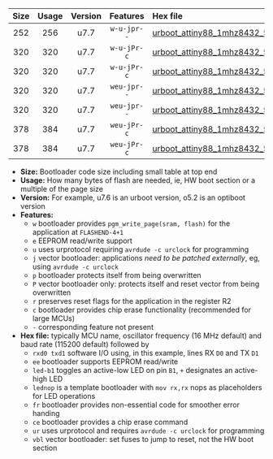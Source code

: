 |Size|Usage|Version|Features|Hex file|
|:-:|:-:|:-:|:-:|:--|
|252|256|u7.7|`w-u-jpr--`|[urboot_attiny88_1mhz8432_57600bps_rxd7_txd6_ur_vbl.hex](https://raw.githubusercontent.com/stefanrueger/urboot.hex/main/mcus/attiny88/fcpu_1mhz8432/57600_bps/urboot_attiny88_1mhz8432_57600bps_rxd7_txd6_ur_vbl.hex)|
|320|320|u7.7|`w-u-jPr-c`|[urboot_attiny88_1mhz8432_57600bps_rxd7_txd6_led+d0_fr_ce_ur_vbl.hex](https://raw.githubusercontent.com/stefanrueger/urboot.hex/main/mcus/attiny88/fcpu_1mhz8432/57600_bps/urboot_attiny88_1mhz8432_57600bps_rxd7_txd6_led+d0_fr_ce_ur_vbl.hex)|
|320|320|u7.7|`w-u-jPr-c`|[urboot_attiny88_1mhz8432_57600bps_rxd7_txd6_lednop_fr_ce_ur_vbl.hex](https://raw.githubusercontent.com/stefanrueger/urboot.hex/main/mcus/attiny88/fcpu_1mhz8432/57600_bps/urboot_attiny88_1mhz8432_57600bps_rxd7_txd6_lednop_fr_ce_ur_vbl.hex)|
|320|320|u7.7|`weu-jpr--`|[urboot_attiny88_1mhz8432_57600bps_rxd7_txd6_ee_led+d0_ur_vbl.hex](https://raw.githubusercontent.com/stefanrueger/urboot.hex/main/mcus/attiny88/fcpu_1mhz8432/57600_bps/urboot_attiny88_1mhz8432_57600bps_rxd7_txd6_ee_led+d0_ur_vbl.hex)|
|320|320|u7.7|`weu-jpr--`|[urboot_attiny88_1mhz8432_57600bps_rxd7_txd6_ee_lednop_ur_vbl.hex](https://raw.githubusercontent.com/stefanrueger/urboot.hex/main/mcus/attiny88/fcpu_1mhz8432/57600_bps/urboot_attiny88_1mhz8432_57600bps_rxd7_txd6_ee_lednop_ur_vbl.hex)|
|378|384|u7.7|`weu-jPr-c`|[urboot_attiny88_1mhz8432_57600bps_rxd7_txd6_ee_led+d0_fr_ce_ur_vbl.hex](https://raw.githubusercontent.com/stefanrueger/urboot.hex/main/mcus/attiny88/fcpu_1mhz8432/57600_bps/urboot_attiny88_1mhz8432_57600bps_rxd7_txd6_ee_led+d0_fr_ce_ur_vbl.hex)|
|378|384|u7.7|`weu-jPr-c`|[urboot_attiny88_1mhz8432_57600bps_rxd7_txd6_ee_lednop_fr_ce_ur_vbl.hex](https://raw.githubusercontent.com/stefanrueger/urboot.hex/main/mcus/attiny88/fcpu_1mhz8432/57600_bps/urboot_attiny88_1mhz8432_57600bps_rxd7_txd6_ee_lednop_fr_ce_ur_vbl.hex)|

- **Size:** Bootloader code size including small table at top end
- **Usage:** How many bytes of flash are needed, ie, HW boot section or a multiple of the page size
- **Version:** For example, u7.6 is an urboot version, o5.2 is an optiboot version
- **Features:**
  + `w` bootloader provides `pgm_write_page(sram, flash)` for the application at `FLASHEND-4+1`
  + `e` EEPROM read/write support
  + `u` uses urprotocol requiring `avrdude -c urclock` for programming
  + `j` vector bootloader: applications *need to be patched externally*, eg, using `avrdude -c urclock`
  + `p` bootloader protects itself from being overwritten
  + `P` vector bootloader only: protects itself and reset vector from being overwritten
  + `r` preserves reset flags for the application in the register R2
  + `c` bootloader provides chip erase functionality (recommended for large MCUs)
  + `-` corresponding feature not present
- **Hex file:** typically MCU name, oscillator frequency (16 MHz default) and baud rate (115200 default) followed by
  + `rxd0 txd1` software I/O using, in this example, lines RX `D0` and TX `D1`
  + `ee` bootloader supports EEPROM read/write
  + `led-b1` toggles an active-low LED on pin `B1`, `+` designates an active-high LED
  + `lednop` is a template bootloader with `mov rx,rx` nops as placeholders for LED operations
  + `fr` bootloader provides non-essential code for smoother error handing
  + `ce` bootloader provides a chip erase command
  + `ur` uses urprotocol and requires `avrdude -c urclock` for programming
  + `vbl` vector bootloader: set fuses to jump to reset, not the HW boot section
